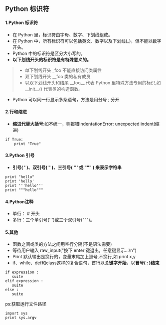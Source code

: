 ## Python 标识符  
#### 1.Python 标识符
* 在 Python 里，标识符由字母、数字、下划线组成。
* 在 Python 中，所有标识符可以包括英文、数字以及下划线(_)，但不能以数字开头。
* Python 中的标识符是区分大小写的。
* **以下划线开头的标识符是有特殊意义的。**
> * 单下划线开头 _foo 不能直接访问类属性
> * 双下划线开头 __foo 类的私有成员
> * 以双下划线开头和结尾 \_\_foo\_\_  代表 Python 里特殊方法专用的标识,如 \_\_init\_\_() 代表类的构造函数。

* Python 可以同一行显示多条语句，方法是用分号 ; 分开

#### 2.行和缩进
* **缩进代替大括号**:如不统一，则报错IndentationError: unexpected indent(缩进)
> 
	if True:
    	print "True"
#### 3.Python 引号
* **引号( ' )、双引号( " )、三引号( ''' 或 """ ) 来表示字符串**
> 
	print "hello"
	print 'hello'
	print '''hello'''
	print """hello"""
#### 4.Python注释  
* 单行： # 开头
* 多行：三个单引号(''')或三个双引号(""")。  
#### 5.其他  
* 函数之间或类的方法之间用空行分隔(不是语法需要)
* 等待用户输入 raw_input("按下 enter 键退出，任意键显示...\n")
* Print 默认输出是换行的，变量末尾加上逗号,不换行,如 print x,y
* if、while、def和class这样的复合语句，首行以**关键字开始**，以**冒号( : )结束**
> 
	if expression : 
	   suite 
	elif expression :  
	   suite  
	else :  
	   suite 


ps:获取运行文件路径

	import sys
	print sys.argv